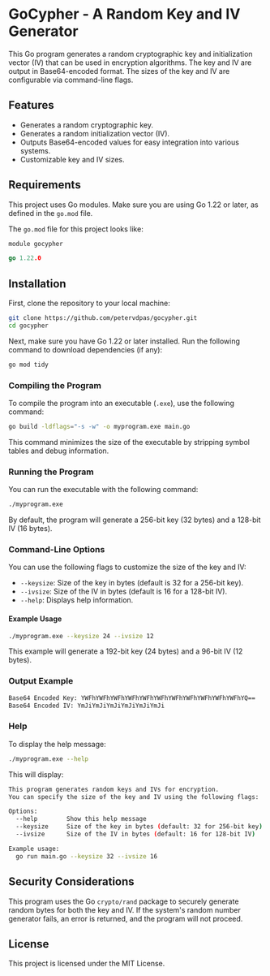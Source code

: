 
# GoCypher - A Random Key and IV Generator

This Go program generates a random cryptographic key and initialization vector (IV) that can be used in encryption algorithms. The key and IV are output in Base64-encoded format. The sizes of the key and IV are configurable via command-line flags.

## Features

- Generates a random cryptographic key.
- Generates a random initialization vector (IV).
- Outputs Base64-encoded values for easy integration into various systems.
- Customizable key and IV sizes.

## Requirements

This project uses Go modules. Make sure you are using Go 1.22 or later, as defined in the `go.mod` file.

The `go.mod` file for this project looks like:

```go
module gocypher

go 1.22.0
```

## Installation

First, clone the repository to your local machine:

```bash
git clone https://github.com/petervdpas/gocypher.git
cd gocypher
```

Next, make sure you have Go 1.22 or later installed. Run the following command to download dependencies (if any):

```bash
go mod tidy
```

### Compiling the Program

To compile the program into an executable (`.exe`), use the following command:

```bash
go build -ldflags="-s -w" -o myprogram.exe main.go
```

This command minimizes the size of the executable by stripping symbol tables and debug information.

### Running the Program

You can run the executable with the following command:

```bash
./myprogram.exe
```

By default, the program will generate a 256-bit key (32 bytes) and a 128-bit IV (16 bytes).

### Command-Line Options

You can use the following flags to customize the size of the key and IV:

- `--keysize`: Size of the key in bytes (default is 32 for a 256-bit key).
- `--ivsize`: Size of the IV in bytes (default is 16 for a 128-bit IV).
- `--help`: Displays help information.

#### Example Usage

```bash
./myprogram.exe --keysize 24 --ivsize 12
```

This example will generate a 192-bit key (24 bytes) and a 96-bit IV (12 bytes).

### Output Example

```bash
Base64 Encoded Key: YWFhYWFhYWFhYWFhYWFhYWFhYWFhYWFhYWFhYWFhYWFhYQ==
Base64 Encoded IV: YmJiYmJiYmJiYmJiYmJiYmJi
```

### Help

To display the help message:

```bash
./myprogram.exe --help
```

This will display:

```bash
This program generates random keys and IVs for encryption.
You can specify the size of the key and IV using the following flags:

Options:
  --help        Show this help message
  --keysize     Size of the key in bytes (default: 32 for 256-bit key)
  --ivsize      Size of the IV in bytes (default: 16 for 128-bit IV)

Example usage:
  go run main.go --keysize 32 --ivsize 16
```

## Security Considerations

This program uses the Go `crypto/rand` package to securely generate random bytes for both the key and IV. If the system's random number generator fails, an error is returned, and the program will not proceed.

## License

This project is licensed under the MIT License.

